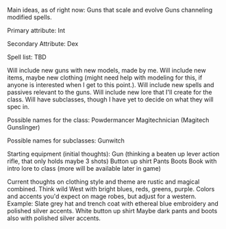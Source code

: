 Main ideas, as of right now:
Guns that scale and evolve
Guns channeling modified spells.

Primary attribute: Int

Secondary Attribute: Dex

Spell list: TBD

Will include new guns with new models, made by me.
Will include new items, maybe new clothing (might need help with modeling for this, if anyone is interested when I get to this point.).
Will include new spells and passives relevant to the guns.
Will include new lore that I'll create for the class.
Will have subclasses, though I have yet to decide on what they will spec in.


Possible names for the class:
Powdermancer 
Magitechnician (Magitech Gunslinger)

Possible names for subclasses:
Gunwitch

Starting equipment (initial thoughts):
Gun (thinking a beaten up lever action rifle, that only holds maybe 3 shots)
Button up shirt
Pants
Boots
Book with intro lore to class (more will be available later in game) 


Current thoughts on clothing style and theme are rustic and magical combined. Think wild West with bright blues, reds, greens, purple. Colors and accents you'd expect on mage robes, but adjust for a western.
Example:
Slate grey hat and trench coat with ethereal blue embroidery and polished silver accents.
White button up shirt
Maybe dark pants and boots also with polished silver accents.
